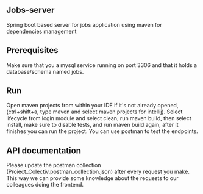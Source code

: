 ## Jobs-server 
Spring boot based server for jobs application using maven for dependencies management

## Prerequisites
Make sure that you a mysql service running on port 3306 and that it holds a database/schema named jobs.
## Run 
Open maven projects from within your IDE if it's not already opened, (ctrl+shift+a, type maven and select maven projects for intellij).
Select lifecycle from login module and select clean, run maven build, then select install, make sure to disable tests, and run maven build again, after it finishes you can run the project. You can use postman to test the endpoints.

## API documentation

Please update the postman collection (Proiect_Colectiv.postman_collection.json) after every request you make.
This way we can provide some knowledge about the requests to our colleagues doing the frontend.
